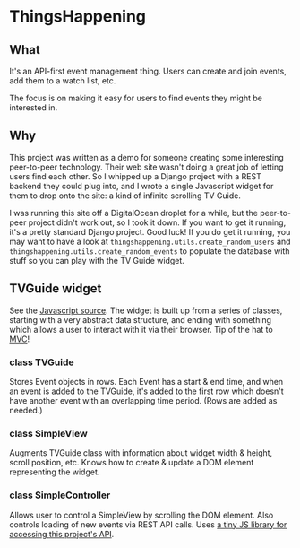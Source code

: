 # ThingsHappening

## What

It's an API-first event management thing.
Users can create and join events, add them to a watch list, etc.

The focus is on making it easy for users to find events they might be interested in.

## Why

This project was written as a demo for someone creating some interesting peer-to-peer technology.
Their web site wasn't doing a great job of letting users find each other.
So I whipped up a Django project with a REST backend they could plug into,
and I wrote a single Javascript widget for them to drop onto the site:
a kind of infinite scrolling TV Guide.

I was running this site off a DigitalOcean droplet for a while,
but the peer-to-peer project didn't work out, so I took it down.
If you want to get it running, it's a pretty standard Django project. Good luck!
If you do get it running, you may want to have a look at
`thingshappening.utils.create_random_users` and `thingshappening.utils.create_random_events`
to populate the database with stuff so you can play with the TV Guide widget.


## TVGuide widget

See the [Javascript source](thingshappening/static/thingshappening/js/tvguide.js).
The widget is built up from a series of classes, starting with a very abstract data structure,
and ending with something which allows a user to interact with it via their browser.
Tip of the hat to [MVC](https://en.wikipedia.org/wiki/Model%E2%80%93view%E2%80%93controller)!

### class TVGuide

Stores Event objects in rows. Each Event has a start & end time, and when an event is added to the TVGuide,
it's added to the first row which doesn't have another event with an overlapping time period.
(Rows are added as needed.)

### class SimpleView

Augments TVGuide class with information about widget width & height, scroll position, etc.
Knows how to create & update a DOM element representing the widget.

### class SimpleController

Allows user to control a SimpleView by scrolling the DOM element.
Also controls loading of new events via REST API calls.
Uses [a tiny JS library for accessing this project's API](thingshappening/static/thingshappening/js/th_api.js).

